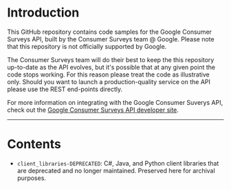 # Introduction

This GitHub repository contains code samples for the Google Consumer Surveys API, built by the Consumer Surveys team @ Google. Please note that this repository is not officially supported by Google.

The Consumer Surveys team will do their best to keep the this repository up-to-date as the API evolves, but it's possible that at any given point the code stops working. For this reason please treat the code as illustrative only. Should you want to launch a production-quality service on the API please use the REST end-points directly.

For more information on integrating with the Google Consumer Suverys API, check out the [Google Consumer Surveys API developer site](https://developers.google.com/consumer-surveys/).

-----

# Contents

- `client_libraries-DEPRECATED`: C#, Java, and Python client libraries that are
  deprecated and no longer maintained. Preserved here for archival purposes.
